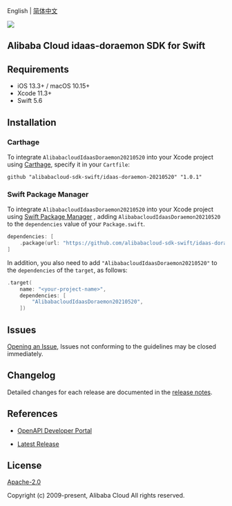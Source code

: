 English | [简体中文](README-CN.md)

![](https://aliyunsdk-pages.alicdn.com/icons/AlibabaCloud.svg)

## Alibaba Cloud idaas-doraemon SDK for Swift

## Requirements

- iOS 13.3+ / macOS 10.15+
- Xcode 11.3+
- Swift 5.6

## Installation

### Carthage

To integrate `AlibabacloudIdaasDoraemon20210520` into your Xcode project using [Carthage](https://github.com/Carthage/Carthage), specify it in your `Cartfile`:

```ogdl
github "alibabacloud-sdk-swift/idaas-doraemon-20210520" "1.0.1"
```

### Swift Package Manager

To integrate `AlibabacloudIdaasDoraemon20210520` into your Xcode project using [Swift Package Manager](https://swift.org/package-manager/) , adding `AlibabacloudIdaasDoraemon20210520` to the `dependencies` value of your `Package.swift`.

```swift
dependencies: [
    .package(url: "https://github.com/alibabacloud-sdk-swift/idaas-doraemon-20210520.git", from: "1.0.1")
]
```

In addition, you also need to add `"AlibabacloudIdaasDoraemon20210520"` to the `dependencies` of the `target`, as follows:

```swift
.target(
    name: "<your-project-name>",
    dependencies: [
        "AlibabacloudIdaasDoraemon20210520",
    ])
```

## Issues

[Opening an Issue](https://github.com/alibabacloud-sdk-swift/idaas-doraemon-20210520/issues/new), Issues not conforming to the guidelines may be closed immediately.

## Changelog

Detailed changes for each release are documented in the [release notes](./ChangeLog.txt).

## References

* [OpenAPI Developer Portal](https://next.api.alibabacloud.com/home)
- [Latest Release](https://github.com/alibabacloud-sdk-swift/idaas-doraemon-20210520)

## License

[Apache-2.0](http://www.apache.org/licenses/LICENSE-2.0)

Copyright (c) 2009-present, Alibaba Cloud All rights reserved.
